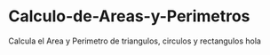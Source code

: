 # Calculo-de-Areas-y-Perimetros
Calcula el Area y Perimetro de triangulos, circulos y rectangulos
hola
